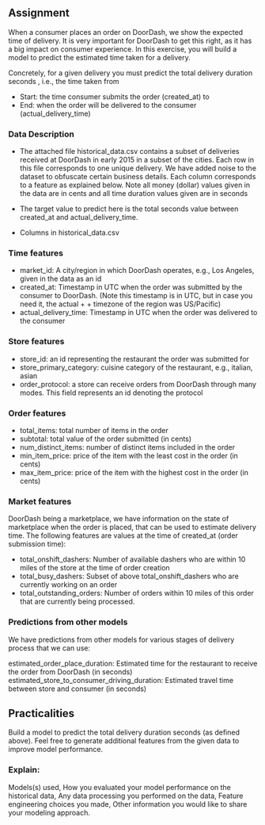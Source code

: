 ## Assignment

When a consumer places an order on DoorDash, we show the expected time of delivery. It is very important for DoorDash to get this right, as it has a big impact on consumer experience. In this exercise, you will build a model to predict the estimated time taken for a delivery.

Concretely, for a given delivery you must predict the total delivery duration seconds , i.e., the time taken from

+ Start: the time consumer submits the order (created_at) to
+ End: when the order will be delivered to the consumer (actual_delivery_time)


### Data Description

+ The attached file historical_data.csv contains a subset of deliveries received at DoorDash in early 2015 in a subset of the cities. Each row in this file corresponds   to one unique delivery. We have added noise to the dataset to obfuscate certain business details. Each column corresponds to a feature as explained below. Note all     money (dollar) values given in the data are in cents and all time duration values given are in seconds

+ The target value to predict here is the total seconds value between created_at and actual_delivery_time.

+ Columns in historical_data.csv

### Time features

+ market_id: A city/region in which DoorDash operates, e.g., Los Angeles, given in the data as an id
+ created_at: Timestamp in UTC when the order was submitted by the consumer to DoorDash. (Note this timestamp is in UTC, but in case you need it, the actual + + timezone of the region was US/Pacific)
+ actual_delivery_time: Timestamp in UTC when the order was delivered to the consumer

### Store features

+ store_id: an id representing the restaurant the order was submitted for
+ store_primary_category: cuisine category of the restaurant, e.g., italian, asian
+ order_protocol: a store can receive orders from DoorDash through many modes. This field represents an id denoting the protocol

### Order features

+ total_items: total number of items in the order
+ subtotal: total value of the order submitted (in cents)
+ num_distinct_items: number of distinct items included in the order
+ min_item_price: price of the item with the least cost in the order (in cents)
+ max_item_price: price of the item with the highest cost in the order (in cents)

### Market features

DoorDash being a marketplace, we have information on the state of marketplace when the order is placed, that can be used to estimate delivery time. The following features are values at the time of created_at (order submission time):

+ total_onshift_dashers: Number of available dashers who are within 10 miles of the store at the time of order creation
+ total_busy_dashers: Subset of above total_onshift_dashers who are currently working on an order
+ total_outstanding_orders: Number of orders within 10 miles of this order that are currently being processed.

### Predictions from other models

We have predictions from other models for various stages of delivery process that we can use:

estimated_order_place_duration: Estimated time for the restaurant to receive the order from DoorDash (in seconds)
estimated_store_to_consumer_driving_duration: Estimated travel time between store and consumer (in seconds)


## Practicalities
Build a model to predict the total delivery duration seconds (as defined above). Feel free to generate additional features from the given data to improve model performance. 

### Explain:

Models(s) used,
How you evaluated your model performance on the historical data,
Any data processing you performed on the data,
Feature engineering choices you made,
Other information you would like to share your modeling approach.
